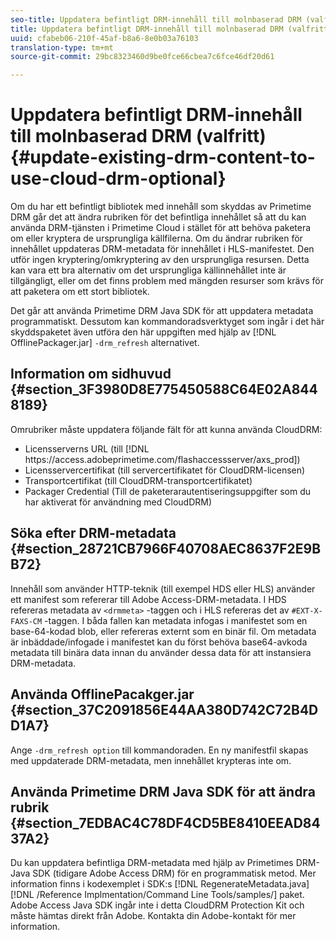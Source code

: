 ```yaml
---
seo-title: Uppdatera befintligt DRM-innehåll till molnbaserad DRM (valfritt)
title: Uppdatera befintligt DRM-innehåll till molnbaserad DRM (valfritt)
uuid: cfabeb06-210f-45af-b8a6-8e0b03a76103
translation-type: tm+mt
source-git-commit: 29bc8323460d9be0fce66cbea7c6fce46df20d61

---
```



# Uppdatera befintligt DRM-innehåll till molnbaserad DRM (valfritt) {#update-existing-drm-content-to-use-cloud-drm-optional}

Om du har ett befintligt bibliotek med innehåll som skyddas av Primetime DRM går det att ändra rubriken för det befintliga innehållet så att du kan använda DRM-tjänsten i Primetime Cloud i stället för att behöva paketera om eller kryptera de ursprungliga källfilerna. Om du ändrar rubriken för innehållet uppdateras DRM-metadata för innehållet i HLS-manifestet. Den utför ingen kryptering/omkryptering av den ursprungliga resursen. Detta kan vara ett bra alternativ om det ursprungliga källinnehållet inte är tillgängligt, eller om det finns problem med mängden resurser som krävs för att paketera om ett stort bibliotek.

Det går att använda Primetime DRM Java SDK för att uppdatera metadata programmatiskt. Dessutom kan kommandoradsverktyget som ingår i det här skyddspaketet även utföra den här uppgiften med hjälp av [!DNL OfflinePackager.jar] `-drm_refresh` alternativet.

## Information om sidhuvud {#section_3F3980D8E775450588C64E02A8448189}

Omrubriker måste uppdatera följande fält för att kunna använda CloudDRM:

* Licensserverns URL (till [!DNL ht<span></span>tps://access.adobeprimetime.com/flashaccessserver/axs_prod])
* Licensservercertifikat (till servercertifikatet för CloudDRM-licensen)
* Transportcertifikat (till CloudDRM-transportcertifikatet)
* Packager Credential (Till de paketerarautentiseringsuppgifter som du har aktiverat för användning med CloudDRM)

## Söka efter DRM-metadata {#section_28721CB7966F40708AEC8637F2E9BB72}

Innehåll som använder HTTP-teknik (till exempel HDS eller HLS) använder ett manifest som refererar till Adobe Access-DRM-metadata. I HDS refereras metadata av `<drmmeta>` -taggen och i HLS refereras det av `#EXT-X-FAXS-CM` -taggen. I båda fallen kan metadata infogas i manifestet som en base-64-kodad blob, eller refereras externt som en binär fil. Om metadata är inbäddade/infogade i manifestet kan du först behöva base64-avkoda metadata till binära data innan du använder dessa data för att instansiera DRM-metadata.

## Använda OfflinePacakger.jar {#section_37C2091856E44AA380D742C72B4DD1A7}

Ange `-drm_refresh option` till kommandoraden. En ny manifestfil skapas med uppdaterade DRM-metadata, men innehållet krypteras inte om.

## Använda Primetime DRM Java SDK för att ändra rubrik {#section_7EDBAC4C78DF4CD5BE8410EEAD8437A2}

Du kan uppdatera befintliga DRM-metadata med hjälp av Primetimes DRM-Java SDK (tidigare Adobe Access DRM) för en programmatisk metod. Mer information finns i kodexemplet i SDK:s [!DNL RegenerateMetadata.java] [!DNL /Reference Implmentation/Command Line Tools/samples/] paket. Adobe Access Java SDK ingår inte i detta CloudDRM Protection Kit och måste hämtas direkt från Adobe. Kontakta din Adobe-kontakt för mer information.